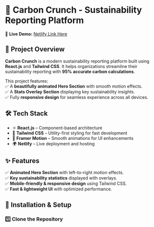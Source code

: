 # 🌿 Carbon Crunch - Sustainability Reporting Platform  

🚀 **Live Demo:** [Netlify Link Here](https://carboncrunch123.netlify.app/)  

## 📌 Project Overview  
**Carbon Crunch** is a modern sustainability reporting platform built using **React.js** and **Tailwind CSS**. It helps organizations streamline their sustainability reporting with **95% accurate carbon calculations**.  

This project features:  
✅ A **beautifully animated Hero Section** with smooth motion effects.  
✅ A **Stats Overlay Section** displaying key sustainability insights.  
✅ Fully **responsive design** for seamless experience across all devices.  

## 🛠 Tech Stack  
- ⚛ **React.js** – Component-based architecture  
- 🎨 **Tailwind CSS** – Utility-first styling for fast development  
- 🎥 **Framer Motion** – Smooth animations for UI enhancements  
- 🌍 **Netlify** – Live deployment and hosting  

## ✨ Features  
✅ **Animated Hero Section** with left-to-right motion effects.  
✅ **Key sustainability statistics** displayed with overlays.  
✅ **Mobile-friendly & responsive design** using Tailwind CSS.  
✅ **Fast & lightweight UI** with optimized performance.  

## 🚀 Installation & Setup  
### 1️⃣ Clone the Repository  
```bash


